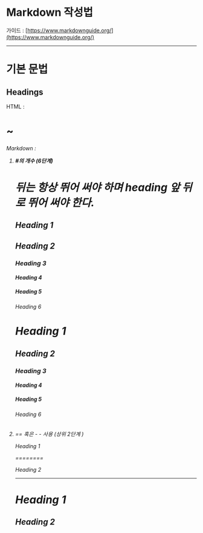 # Markdown 작성법

가이드 : [https://www.markdownguide.org/](https://www.markdownguide.org/)

---

# 기본 문법

## Headings

HTML : <h1> ~ <h6>

Markdown : 

1. **#의 개수 (6단계)**
    
    # 뒤는 항상 뛰어 써야 하며 heading 앞 뒤로 뛰어 써야 한다.
    
    <aside>
    
    # Heading 1
    
    ## Heading 2
    
    ### Heading 3
    
    #### Heading 4
    
    ##### Heading 5
    
    ###### Heading 6
    
    </aside>
    
    # Heading 1
    
    ## Heading 2
    
    ### Heading 3
    
    #### Heading 4
    
    ##### Heading 5
    
    ###### Heading 6
    

1. == 혹은 - - 사용 (상위 2단계 )
    
    <aside>
    
    Heading 1
    
    ========
    
    Heading 2
    
    -----------
    
    </aside>
    
    Heading 1
    ========
    
    Heading 2
    -----------
    

##
